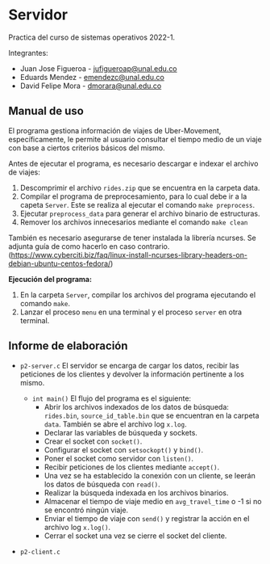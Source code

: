 # Servidor 


Practica del curso de sistemas operativos 2022-1.

Integrantes:
- Juan Jose Figueroa - jufigueroap@unal.edu.co
- Eduards Mendez - emendezc@unal.edu.co
- David Felipe Mora - dmorara@unal.edu.co

## **Manual de uso**

El programa gestiona información de viajes de Uber-Movement, específicamente, le permite al usuario consultar el tiempo medio de un viaje 
con base a ciertos criterios básicos del mismo.

Antes de ejecutar el programa, es necesario descargar e indexar el archivo de viajes:

1. Descomprimir el archivo `rides.zip` que se encuentra en la carpeta data.
2. Compilar el programa de preprocesamiento, para lo cual debe ir a la capeta `Server`. Este se realiza al ejecutar el comando `make preprocess`.
3. Ejecutar `preprocess_data` para generar el archivo binario de estructuras.
4. Remover los archivos innecesarios mediante el comando `make clean`

También es necesario asegurarse de tener instalada la librería ncurses. Se adjunta guía de como hacerlo en caso contrario. (https://www.cyberciti.biz/faq/linux-install-ncurses-library-headers-on-debian-ubuntu-centos-fedora/)

**Ejecución del programa:**

1. En la carpeta `Server`, compilar los archivos del programa ejecutando el comando `make`.
2. Lanzar el proceso `menu` en una terminal y el proceso `server` en otra terminal.

## **Informe de elaboración**

- `p2-server.c`
    El servidor se encarga de cargar los datos, recibir las peticiones de los clientes y devolver la información pertinente a los mismo.
    - `int main()`
    El flujo del programa es el siguiente:
        - Abrir los archivos indexados de los datos de búsqueda: `rides.bin`, `source_id_table.bin` que se encuentran en la carpeta `data`. También se abre el archivo log `x.log`.
        - Declarar las variables de búsqueda y sockets.
        - Crear el socket con `socket()`.
        - Configurar el socket con `setsockopt()` y `bind()`.
        - Poner el socket como servidor con `listen()`.
        - Recibir peticiones de los clientes mediante `accept()`.
        - Una vez se ha establecido la conexión con un cliente, se leerán los datos de búsqueda con `read()`.
        - Realizar la búsqueda indexada en los archivos binarios.
        - Almacenar el tiempo de viaje medio en `avg_travel_time` o -1 si no se encontró ningún viaje.
        - Enviar el tiempo de viaje con `send()` y registrar la acción en el archivo log `x.log()`.
        - Cerrar el socket una vez se cierre el socket del cliente.

- `p2-client.c`
